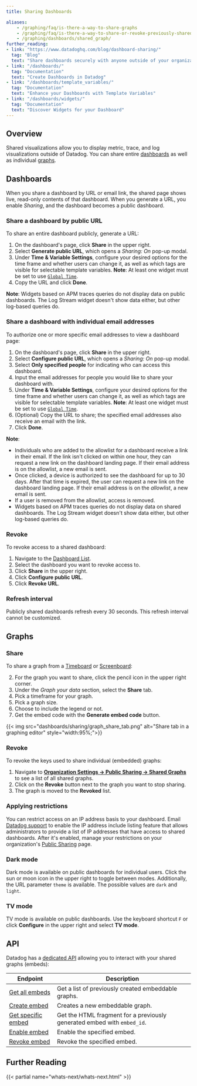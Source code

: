 ```yaml
---
title: Sharing Dashboards

aliases:
    - /graphing/faq/is-there-a-way-to-share-graphs
    - /graphing/faq/is-there-a-way-to-share-or-revoke-previously-shared-graphs
    - /graphing/dashboards/shared_graph/
further_reading:
- link: "https://www.datadoghq.com/blog/dashboard-sharing/"
  tag: "Blog"
  text: "Share dashboards securely with anyone outside of your organization"
- link: "/dashboards/"
  tag: "Documentation"
  text: "Create Dashboards in Datadog"
- link: "/dashboards/template_variables/"
  tag: "Documentation"
  text: "Enhance your Dashboards with Template Variables"
- link: "/dashboards/widgets/"
  tag: "Documentation"
  text: "Discover Widgets for your Dashboard"
---
```


## Overview

Shared visualizations allow you to display metric, trace, and log visualizations outside of Datadog. You can share entire [dashboards](#dashboards) as well as individual [graphs](#graphs).

## Dashboards

When you share a dashboard by URL or email link, the shared page shows live, read-only contents of that dashboard. When you generate a URL, you enable *Sharing*, and the dashboard becomes a public dashboard.

### Share a dashboard by public URL

To share an entire dashboard publicly, generate a URL:

1. On the dashboard's page, click **Share** in the upper right.
2. Select **Generate public URL**, which opens a *Sharing: On* pop-up modal.
3. Under **Time & Variable Settings**, configure your desired options for the time frame and whether users can change it, as well as which tags are visible for selectable template variables. **Note**: At least one widget must be set to use [`Global Time`][1].
4. Copy the URL and click **Done**.

**Note**: Widgets based on APM traces queries do not display data on public dashboards. The Log Stream widget doesn't show data either, but other log-based queries do.

### Share a dashboard with individual email addresses

 To authorize one or more specific email addresses to view a dashboard page:

1. On the dashboard's page, click **Share** in the upper right.
2. Select **Configure public URL**, which opens a *Sharing: On* pop-up modal.
3. Select **Only specified people** for indicating who can access this dashboard.
4. Input the email addresses for people you would like to share your dashboard with.
5. Under **Time & Variable Settings**, configure your desired options for the time frame and whether users can change it, as well as which tags are visible for selectable template variables. **Note**: At least one widget must be set to use [`Global Time`][1].
6. (Optional) Copy the URL to share; the specified email addresses also receive an email with the link.
7. Click **Done**.

**Note**:
- Individuals who are added to the allowlist for a dashboard receive a link in their email. If the link isn't clicked on within one hour, they can request a new link on the dashboard landing page. If their email address is on the allowlist, a new email is sent.
- Once clicked, a device is authorized to see the dashboard for up to 30 days. After that time is expired, the user can request a new link on the dashboard landing page. If their email address is on the *allowlist*, a new email is sent.
- If a user is removed from the allowlist, access is removed.
- Widgets based on APM traces queries do not display data on shared dashboards. The Log Stream widget doesn't show data either, but other log-based queries do.

### Revoke

To revoke access to a shared dashboard:

1. Navigate to the [Dashboard List][2].
2. Select the dashboard you want to revoke access to.
3. Click **Share** in the upper right.
4. Click **Configure public URL**.
5. Click **Revoke URL**.

### Refresh interval

Publicly shared dashboards refresh every 30 seconds. This refresh interval cannot be customized.

## Graphs

### Share

To share a graph from a [Timeboard][3] or [Screenboard][4]:

2. For the graph you want to share, click the pencil icon in the upper right corner.
3. Under the *Graph your data* section, select the **Share** tab.
4. Pick a timeframe for your graph.
5. Pick a graph size.
6. Choose to include the legend or not.
7. Get the embed code with the **Generate embed code** button.

{{< img src="dashboards/sharing/graph_share_tab.png" alt="Share tab in a graphing editor" style="width:95%;">}}

### Revoke

To revoke the keys used to share individual (embedded) graphs:

1. Navigate to [**Organization Settings -> Public Sharing -> Shared Graphs**][5] to see a list of all shared graphs.
2. Click on the **Revoke** button next to the graph you want to stop sharing.
3. The graph is moved to the **Revoked** list.

### Applying restrictions

You can restrict access on an IP address basis to your dashboard. Email [Datadog support][6] to enable the IP address include listing feature that allows administrators to provide a list of IP addresses that have access to shared dashboards. After it's enabled, manage your restrictions on your organization's [Public Sharing][7] page.

### Dark mode

Dark mode is available on public dashboards for individual users. Click the sun or moon icon in the upper right to toggle between modes. Additionally, the URL parameter `theme` is available. The possible values are `dark` and `light`.

### TV mode

TV mode is available on public dashboards. Use the keyboard shortcut `F` or click **Configure** in the upper right and select **TV mode**.

## API

Datadog has a [dedicated API][8] allowing you to interact with your shared graphs (embeds):

| Endpoint                 | Description                                                             |
|--------------------------|-------------------------------------------------------------------------|
| [Get all embeds][9]     | Get a list of previously created embeddable graphs.                     |
| [Create embed][10]       | Creates a new embeddable graph.                                         |
| [Get specific embed][11] | Get the HTML fragment for a previously generated embed with `embed_id`. |
| [Enable embed][12]       | Enable the specified embed.                                             |
| [Revoke embed][13]       | Revoke the specified embed.                                             |

## Further Reading

{{< partial name="whats-next/whats-next.html" >}}

[1]: /dashboards/widgets/#global-time-selector
[2]: https://app.datadoghq.com/dashboard/lists
[3]: /dashboards/#timeboards
[4]: /dashboards/#screenboards
[5]: https://app.datadoghq.com/organization-settings/public-sharing/shared-graphs
[6]: /help/
[7]: https://app.datadoghq.com/organization-settings/public-sharing/settings
[8]: /api/latest/embeddable-graphs/
[9]: /api/latest/embeddable-graphs/#get-all-embeds
[10]: /api/latest/embeddable-graphs/#create-embed
[11]: /api/latest/embeddable-graphs/#get-specific-embed
[12]: /api/latest/embeddable-graphs/#enable-embed
[13]: /api/latest/embeddable-graphs/#revoke-embed

